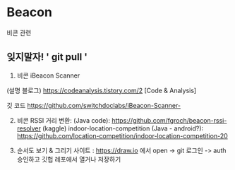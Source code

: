 # Beacon
비콘 관련

## 잊지말자! ' git pull '

1. 비콘 iBeacon Scanner

  (설명 블로그) https://codeanalysis.tistory.com/2 [Code & Analysis]

  깃 코드
    https://github.com/switchdoclabs/iBeacon-Scanner-


2. 비콘 RSSI 거리 변환:
  (Java code):
    https://github.com/fgroch/beacon-rssi-resolver
  (kaggle) indoor-location-competition (Java - android?):
    https://github.com/location-competition/indoor-location-competition-20

3. 순서도 보기 & 그리기 사이트 :
  https://draw.io
  에서 open -> git 로그인 -> auth 승인하고 깃헙 레포에서 열거나 저장하기

